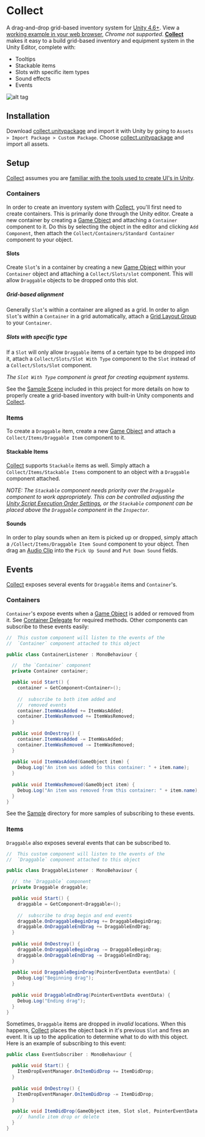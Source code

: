 # Collect
A drag-and-drop grid-based inventory system for [Unity 4.6+](https://unity3d.com/learn/tutorials/modules/beginner/live-training-archive/the-new-ui). View a [working example in your web browser](http://adampassey.github.io/collect/Build/Build.html), _Chrome not supported_. **[Collect](https://github.com/adampassey/collect)** makes it easy to a build grid-based inventory and equipment system in the Unity Editor, complete with:

* Tooltips
* Stackable items
* Slots with specific item types
* Sound effects
* Events

![alt tag](http://i.imgur.com/CN5GZf1.png)

## Installation
Download [collect.unitypackage](https://github.com/adampassey/collect/raw/master/collect.unitypackage) and import it with Unity by going to `Assets > Import Package > Custom Package`. Choose [collect.unitypackage](https://github.com/adampassey/collect/raw/master/collect.unitypackage) and import all assets.

## Setup

[Collect](https://github.com/adampassey/collect) assumes you are [familiar with the tools used to create UI's in Unity](https://unity3d.com/learn/tutorials/topics/user-interface-ui).

### Containers

In order to create an inventory system with [Collect](https://github.com/adampassey/collect), you'll first need to create containers. This is primarily done through the Unity editor. Create a new container by creating a [Game Object](http://docs.unity3d.com/ScriptReference/GameObject.html) and attaching a `Container` component to it. Do this by selecting the object in the editor and clicking `Add Component`, then attach the `Collect/Containers/Standard Container` component to your object.

#### Slots

Create `Slot`'s in a container by creating a new [Game Object](http://docs.unity3d.com/ScriptReference/GameObject.html) within your `Container` object and attaching a `Collect/Slots/slot` component. This will allow `Draggable` objects to be dropped onto this slot.

##### Grid-based alignment

Generally `Slot`'s within a container are aligned as a grid. In order to align `Slot`'s within a `Container` in a grid automatically, attach a [Grid Layout Group](http://docs.unity3d.com/Manual/script-GridLayoutGroup.html) to your `Container`. 

##### Slots with specific type

If a `Slot` will only allow `Draggable` items of a certain type to be dropped into it, attach a `Collect/Slots/Slot With Type` component to the `Slot` instead of a `Collect/Slots/Slot` component. 

_The `Slot With Type` component is great for creating equipment systems._

See the [Sample Scene](https://github.com/adampassey/collect/blob/master/Assets/Scenes/Collect/sample-scene.unity) included in this project for more details on how to properly create a grid-based inventory with built-in Unity components and [Collect](https://github.com/adampassey/collect). 

### Items

To create a `Draggable` item, create a new [Game Object](http://docs.unity3d.com/ScriptReference/GameObject.html) and attach a `Collect/Items/Draggable Item` component to it. 

#### Stackable Items

[Collect](https://github.com/adampassey/collect) supports `Stackable` items as well. Simply attach a `Collect/Items/Stackable Items` component to an object with a `Draggable` component attached.

_NOTE: The `Stackable` component needs priority over the `Draggable` component to work appropriately. This can be controlled adjusting the [Unity Script Execution Order Settings](http://docs.unity3d.com/Manual/class-ScriptExecution.html), or the `Stackable` component can be placed *above* the `Draggable` component in the `Inspector`._

#### Sounds

In order to play sounds when an item is picked up or dropped, simply attach a `/Collect/Items/Draggable Item Sound` component to your object. Then drag an [Audio Clip](http://docs.unity3d.com/Manual/class-AudioClip.html) into the `Pick Up Sound` and `Put Down Sound` fields.

## Events

[Collect](https://github.com/adampassey/collect) exposes several events for `Draggable` items and `Container`'s. 

### Containers

`Container`'s expose events when a [Game Object](http://docs.unity3d.com/ScriptReference/GameObject.html) is added or removed from it. See [Container Delegate](https://github.com/adampassey/collect/blob/master/Assets/Scripts/Collect/Containers/ContainerDelegate.cs) for required methods. Other components can subscribe to these events easily:

```c#
//  This custom component will listen to the events of the
//  `Container` component attached to this object

public class ContainerListener : MonoBehaviour {

  //  the `Container` component
  private Container container;

  public void Start() {
    container = GetComponent<Container>();
    
    //  subscribe to both item added and 
    //  removed events
    container.ItemWasAdded += ItemWasAdded;
    container.ItemWasRemvoed += ItemWasRemoved;
  }
  
  public void OnDestroy() {
    container.ItemWasAdded -= ItemWasAdded;
    container.ItemWasRemoved -= ItemWasRemoved;
  }
  
  public void ItemWasAdded(GameObject item) {
    Debug.Log("An item was added to this container: " + item.name);
  }
  
  public void ItemWasRemoved(GameObject item) {
    Debug.Log("An item was removed from this container: " + item.name);
  }
}

```

See the [Sample](https://github.com/adampassey/collect/tree/master/Assets/Scripts/Collect/Sample) directory for more samples of subscribing to these events.

### Items

`Draggable` also exposes several events that can be subscribed to.

```c#
//  This custom component will listen to the events of the
//  `Draggable` component attached to this object

public class DraggableListener : MonoBehaviour {

  //  the `Draggable` component
  private Draggable draggable;

  public void Start() {
    draggable = GetComponent<Draggable>();
    
    //  subscribe to drag begin and end events
    draggable.OnDraggableBeginDrag += DraggableBeginDrag;
    draggable.OnDraggableEndDrag += DraggableEndDrag;
  }
  
  public void OnDestroy() {
    draggable.OnDraggableBeginDrag -= DraggableBeginDrag;
    draggable.OnDraggableEndDrag -= DraggableEndDrag;
  }
  
  public void DraggableBeginDrag(PointerEventData eventData) {
    Debug.Log("Beginning drag");
  }
  
  public void DraggableEndDrag(PointerEventData eventData) {
    Debug.Log("Ending drag");
  }
}
```

Sometimes, `Draggable` items are dropped in _invalid_ locations. When this happens, [Collect](https://github.com/adampassey/collect) places the object back in it's previous `Slot` and fires an event. It is up to the application to determine what to do with this object. Here is an example of subscribing to this event:

```c#
public class EventSubscriber : MonoBehaviour {

  public void Start() {
    ItemDropEventManager.OnItemDidDrop += ItemDidDrop;
  }
  
  public void OnDestroy() {
    ItemDropEventManager.OnItemDidDrop -= ItemDidDrop;
  }
  
  public void ItemDidDrop(GameObject item, Slot slot, PointerEventData data) {
    //  handle item drop or delete
  }
}
```
